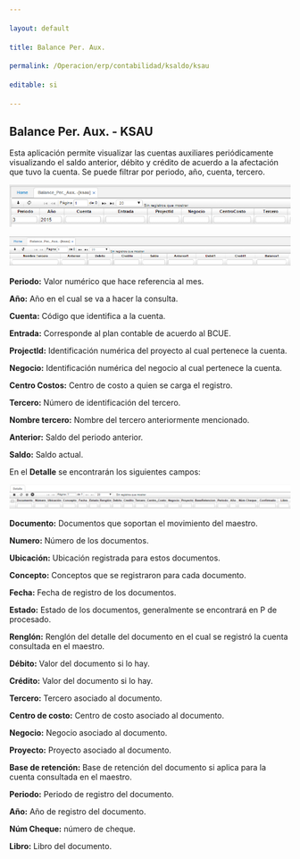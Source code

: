 ```yaml
---

layout: default

title: Balance Per. Aux.

permalink: /Operacion/erp/contabilidad/ksaldo/ksau

editable: si

---
```




## Balance Per. Aux. - KSAU



Esta aplicación permite visualizar las cuentas auxiliares periódicamente visualizando el saldo anterior, débito y crédito de acuerdo a la afectación que tuvo la cuenta. Se puede filtrar por periodo, año, cuenta, tercero.



![](KSAU1.png)



![](KSAU2.png)



**Periodo:** Valor numérico que hace referencia al mes.  

**Año:** Año en el cual se va a hacer la consulta.  

**Cuenta:** Código que identifica a la cuenta.  

**Entrada:** Corresponde al plan contable de acuerdo al BCUE.  

**Projectld:** Identificación numérica del proyecto al cual pertenece la cuenta.  

**Negocio:** Identificación numérica del negocio al cual pertenece la cuenta.  

**Centro Costos:** Centro de costo a quien se carga el registro.  

**Tercero:** Número de identificación del tercero.  

**Nombre tercero:** Nombre del tercero anteriormente mencionado.  

**Anterior:** Saldo del periodo anterior.  

**Saldo:** Saldo actual.  



En el **Detalle** se encontrarán los siguientes campos:





![](KSAU3.png)



**Documento:** Documentos que soportan el movimiento del maestro.  

**Numero:** Número de los documentos.  

**Ubicación:** Ubicación registrada para estos documentos.  

**Concepto:** Conceptos que se registraron para cada documento.  

**Fecha:** Fecha de registro de los documentos.  

**Estado:** Estado de los documentos, generalmente se encontrará en P de procesado.  

**Renglón:** Renglón del detalle del documento en el cual se registró la cuenta consultada en el maestro.  

**Débito:** Valor del documento si lo hay.  

**Crédito:** Valor del documento si lo hay.  

**Tercero:** Tercero asociado al documento.  

**Centro de costo:** Centro de costo asociado al documento.  

**Negocio:** Negocio asociado al documento.  

**Proyecto:** Proyecto asociado al documento.  

**Base de retención:** Base de retención del documento si aplica para la cuenta consultada en el maestro.  

**Periodo:** Periodo de registro del documento.  

**Año:** Año de registro del documento.  

**Núm Cheque:** número de cheque.  

**Libro:** Libro del documento.  





